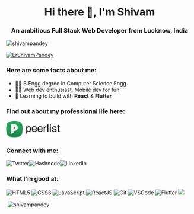 <h1 align="center">Hi there 👋, I'm Shivam</h1>
<h3 align="center">An ambitious Full Stack Web Developer from Lucknow, India</h3>

<p align="left"> <img src="https://komarev.com/ghpvc/?username=shivampandey0&label=Profile%20views&color=0e75b6&style=flat" alt="shivampandey" /> </p>

<p><a href="https://twitter.com/ErShivamPandey" target="blank"><img src="https://img.shields.io/twitter/follow/ErShivamPandey?logo=twitter&color=0e75b6&style=flat-square&label=Follow" alt="ErShivamPandey" /></a> </p>

<h3>Here are some facts about me:</h3>

- 👩‍🎓 B.Engg degree in Computer Science Engg.
- 👩‍💻 Web dev enthusiast, Mobile dev for fun
- 🌱 Learning to build with **React** & **Flutter** 

<h3>Find out about my professional life here:</h3>
<a href="https://peerlist.io/shivampandey"><img height=44 src="https://github.com/Siddhant-K-code/Siddhant-K-code/blob/master/PL%20Logo%20-%20Primary.svg"/></a>

<h3 align="left">Connect with me:</h3>
<a href="https://twitter.com/ErShivamPandey"><img src="https://img.shields.io/badge/Twitter-1DA1F2?style=for-the-badge&logo=twitter&logoColor=white" alt="Twitter"  align="left"/></a>
<a href="https://shivampandey.hashnode.dev/"><img src="https://img.shields.io/badge/Hashnode-2962FF?style=for-the-badge&logo=hashnode&logoColor=white" alt="Hashnode" align="left" /> </a>
<a href="https://www.linkedin.com/in/shivampandey0/"><img src="https://img.shields.io/badge/LinkedIn-0077B5?style=for-the-badge&logo=linkedin&logoColor=white" alt="LinkedIn" align="left"/></a>

<br />

<h3 align="left">What I'm good at:</h3>
<p>
<img src="https://img.shields.io/badge/HTML5-E34F26?style=for-the-badge&logo=html5&logoColor=white" alt="HTML5" />
<img src="https://img.shields.io/badge/CSS3-1572B6?style=for-the-badge&logo=css3&logoColor=white" alt="CSS3" />
<img src="https://img.shields.io/badge/JavaScript-F7DF1E?style=for-the-badge&logo=javascript&logoColor=black" alt="JavaScript" />
<img src="https://img.shields.io/badge/React-20232A?style=for-the-badge&logo=react&logoColor=61DAFB" alt="ReactJS" />
<img src="https://img.shields.io/badge/Git-F05032?style=for-the-badge&logo=git&logoColor=white" alt="Git" /> 
<img src="https://img.shields.io/badge/Visual_Studio_Code-0078D4?style=for-the-badge&logo=visual%20studio%20code&logoColor=white" alt="VSCode" />
 <img src="https://img.shields.io/badge/Flutter-02569B?style=for-the-badge&logo=flutter&logoColor=white" alt="Flutter" />
  <img src="https://img.shields.io/badge/Android-3DDC84?style=for-the-badge&logo=android&logoColor=white" />
</p>

<p>&nbsp;<img align="center" src="https://github-readme-stats.vercel.app/api?username=shivampandey0&show_icons=true&&theme=slateorange&hide=issues&count_private=true" alt="shivampandey" /></p>
